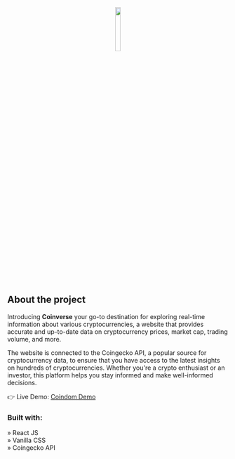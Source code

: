 <div align='center'><img style="width:16%" src='https://user-images.githubusercontent.com/105128267/220607693-29987a1c-8f0d-4835-9bfe-3b5c9f326b17.png'/></div>

<h2>About the project</h2>

<p>Introducing <b>Coinverse</b> your go-to destination for exploring real-time information about various cryptocurrencies, a website that provides accurate and up-to-date data on cryptocurrency prices, market cap, trading volume, and more.<br/>

The website is connected to the Coingecko API, a popular source for cryptocurrency data, to ensure that you have access to the latest insights on hundreds of cryptocurrencies. Whether you're a crypto enthusiast or an investor, this platform helps you stay informed and make well-informed decisions.

</p>

👉 Live Demo: <a target="_blank" href='https://coinverse-project.netlify.app/'>Coindom Demo</a>

<h3>Built with:</h3>

» React JS <br>
» Vanilla CSS <br>
» Coingecko API <br>

<br>
